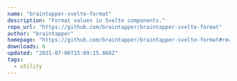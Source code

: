 ```yaml
---
name: "braintapper-svelte-format"
description: "Format values in Svelte components."
repo_url: "https://github.com/braintapper/braintapper-svelte-format"
author: "braintapper"
homepage: "https://github.com/braintapper/braintapper-svelte-format#readme"
downloads: 6
updated: "2021-07-06T15:09:15.868Z"
tags: 
  - utility
---
```

